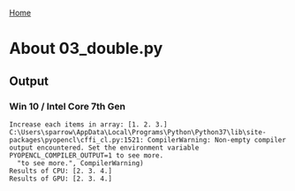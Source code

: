 [Home](../../../#overview)

# About 03_double.py

## Output

### Win 10 / Intel Core 7th Gen

```
Increase each items in array: [1. 2. 3.]
C:\Users\sparrow\AppData\Local\Programs\Python\Python37\lib\site-packages\pyopencl\cffi_cl.py:1521: CompilerWarning: Non-empty compiler output encountered. Set the environment variable PYOPENCL_COMPILER_OUTPUT=1 to see more.
  "to see more.", CompilerWarning)
Results of CPU: [2. 3. 4.]
Results of GPU: [2. 3. 4.]
```
